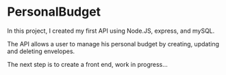 # PersonalBudget

In this project, I created my first API using Node.JS, express, and mySQL.

The API allows a user to manage his personal budget by creating, updating and deleting envelopes.

The next step is to create a front end, work in progress...
